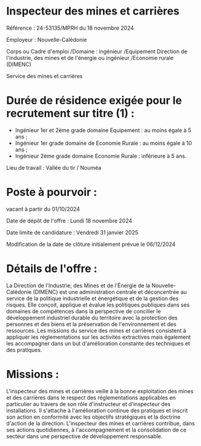 # Inspecteur des mines et carrières

Référence : 24-53135/MPRH du 18 novembre 2024

Employeur : Nouvelle-Calédonie

Corps ou Cadre d'emploi /Domaine : ingénieur /Equipement Direction de l'industrie, des mines et de l'énergie ou ingénieur /Economie rurale (DIMENC)

Service des mines et carrières

# Durée de résidence exigée pour le recrutement sur titre (1) :

- Ingénieur 1er et 2ème grade domaine Equipement : au moins égale à 5 ans ;
- Ingénieur 1er grade domaine de Economie Rurale : au moins égale à 10 ans ;
- Ingénieur 2ème grade domaine Economie Rurale : inférieure à 5 ans.

Lieu de travail : Vallée du tir / Nouméa

# Poste à pourvoir :

vacant à partir du 01/10/2024

Date de dépôt de l'offre : Lundi 18 novembre 2024

Date limite de candidature : Vendredi 31 janvier 2025

Modification de la date de clôture initialement prévue le 06/12/2024

# Détails de l'offre :

La Direction de l'Industrie, des Mines et de l'Énergie de la Nouvelle-Calédonie (DIMENC) est une administration centrale et déconcentrée au service de la politique industrielle et énergétique et de la gestion des risques. Elle conçoit, applique et évalue les politiques publiques dans ses domaines de compétences dans la perspective de concilier le développement industriel durable du territoire avec la protection des personnes et des biens et la préservation de l'environnement et des ressources. Les missions du service des mines et carrières consistent à appliquer les réglementations sur les activités extractives mais également les accompagner dans un but d'amélioration constante des techniques et des pratiques.

# Missions :

L'inspecteur des mines et carrières veille à la bonne exploitation des mines et des carrières dans le respect des réglementations applicables en particulier au travers de son rôle d'instructeur et d'inspecteur des installations. Il s'attache à l'amélioration continue des pratiques et inscrit son action en conformité avec les objectifs stratégiques et la doctrine d'action de la direction. L'inspecteur des mines et carrières contribue, dans ses actions quotidiennes, à l'accompagnement et la consolidation de ce secteur dans une perspective de développement responsable.